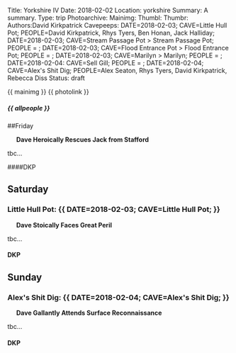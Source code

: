 Title: Yorkshire IV
Date: 2018-02-02
Location: yorkshire
Summary: A summary.
Type: trip
Photoarchive:
Mainimg: 
Thumbl: 
Thumbr: 
Authors:David Kirkpatrick
Cavepeeps: DATE=2018-02-03; CAVE=Little Hull Pot; PEOPLE=David Kirkpatrick, Rhys Tyers, Ben Honan, Jack Halliday; 
    DATE=2018-02-03; CAVE=Stream Passage Pot > Stream Passage Pot; PEOPLE = ; 
    DATE=2018-02-03; CAVE=Flood Entrance Pot > Flood Entrance Pot; PEOPLE = ; 
    DATE=2018-02-03; CAVE=Marilyn > Marilyn; PEOPLE = ; 
    DATE=2018-02-04: CAVE=Sell Gill; PEOPLE = ;
    DATE=2018-02-04; CAVE=Alex's Shit Dig; PEOPLE=Alex Seaton, Rhys Tyers, David Kirkpatrick, Rebecca Diss
Status: draft

{{ mainimg }}
{{ photolink }}
##### {{ allpeople }}

##Friday

<b class="tab">Dave Heroically Rescues Jack from Stafford</b>
<p> tbc... </p>

####DKP

## Saturday

### Little Hull Pot: {{ DATE=2018-02-03; CAVE=Little Hull Pot; }}

<!-- {"A description of the image." left}(DSC06733.jpg) -->

<!--{"A description of the image." right}(DSC06733.jpg) -->

<!--{"A description of the image." center}(DSC06733.jpg) -->

<b class="tab">Dave Stoically Faces Great Peril</b>
<p> tbc... </p>

#### DKP

## Sunday

### Alex's Shit Dig: {{ DATE=2018-02-04; CAVE=Alex's Shit Dig; }}

<b class="tab">Dave Gallantly Attends Surface Reconnaissance</b>
<p> tbc... </p>

#### DKP

<style type="text/css">
.tab{
    margin-left:20px;
}
</style>